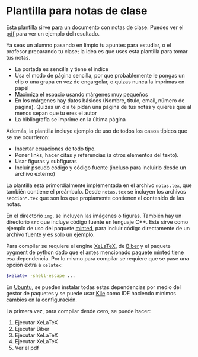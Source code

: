 # Plantilla para notas de clase

Esta plantilla sirve para un documento con notas de clase. Puedes ver el [pdf](notas.pdf) para ver un ejemplo del resultado.

Ya seas un alumno pasando en limpio tu apuntes para estudiar, o el profesor preparando tu clase; la idea es que uses esta plantilla para tomar tus notas.

* La portada es sencilla y tiene el indice
* Usa el modo de página sencilla,  por que probablemente le pongas un clip o una grapa en vez de engargolar, o quizas nunca la imprimas en papel
* Maximiza el espacio usando márgenes muy pequeños
* En los márgenes hay datos básicos (Nombre, titulo, email, número de página). Quizas un dia te pidan una página de tus notas y quieres que al menos sepan que tu eres el autor
* La bibliografía se imprime en la última página

Además, la plantilla incluye ejemplo de uso de todos los casos típicos que se me ocurrieron:

* Insertar ecuaciones de todo tipo.
* Poner links, hacer citas y referencias (a otros elementos del texto).
* Usar figuras y subfiguras
* Incluir pseudo código y código fuente (incluso para incluirlo desde un archivo externo)

La plantilla está primordialmente implementada en el archivo `notas.tex`, que también contiene el preámbulo. Desde `notas.tex` se incluyen los archivos `seccion*.tex` que son los que propiamente contienen el contenido de las notas.

En el directorio `img`, se incluyen las imágenes o figuras. También hay un directorio `src` que incluye código fuente en lenguaje C++. Este sirve como ejemplo de uso del paquete [minted](https://ctan.org/pkg/minted), para incluir código directamente de un archivo fuente y es solo un ejemplo.

Para compilar se requiere el engine [XeLaTeX](https://tug.org/xetex/), de [Biber](http://biblatex-biber.sourceforge.net/) y el paquete [pygment](https://pygments.org/) de python dado que el antes mencionado paquete minted tiene esa dependencia. Por lo mismo para compilar se requiere que se pase una opción extra a `xelatex`:

```bash
$xelatex -shell-escape ...
```

En [Ubuntu](https://ubuntu.com/), se pueden instalar todas estas dependencias por medio del gestor de paquetes y se puede usar [Kile](https://kile.sourceforge.io/) como IDE haciendo mínimos cambios en la configuración.

La primera vez, para compilar desde cero, se puede hacer:

1. Ejecutar XeLaTeX
1. Ejecutar Biber
1. Ejecutar XeLaTeX
1. Ejecutar XeLaTeX
1. Ver el pdf

